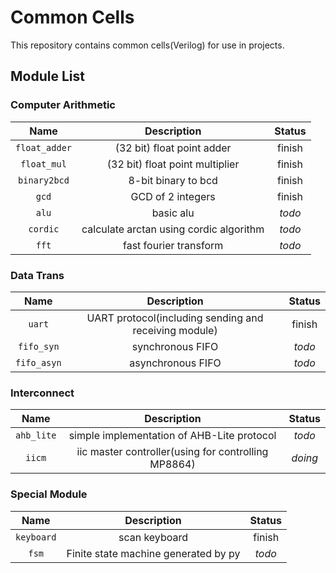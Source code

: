 # Common Cells

This repository contains common cells(Verilog) for use in projects.

## Module List

### Computer Arithmetic

| Name | Description | Status |
| :-: | :-: | :-: |
| `float_adder` | (32 bit) float point adder | finish |
| `float_mul` | (32 bit) float point multiplier | finish |
| `binary2bcd` | 8-bit binary to bcd | finish |
| `gcd` | GCD of 2 integers | finish |
| `alu` | basic alu | *todo* |
| `cordic` | calculate arctan using cordic algorithm | *todo* |
| `fft` | fast fourier transform | *todo* |

### Data Trans

| Name | Description | Status |
| :-: | :-: | :-: |
| `uart` | UART protocol(including sending and receiving module) | finish |
| `fifo_syn` | synchronous FIFO | *todo* |
| `fifo_asyn` | asynchronous FIFO | *todo* |

### Interconnect

| Name | Description | Status |
| :-: | :-: | :-: |
| `ahb_lite` | simple implementation of AHB-Lite protocol | *todo* |
| `iicm` | iic master controller(using for controlling MP8864) | *doing* |

### Special Module

| Name | Description | Status |
| :-: | :-: | :-: |
| `keyboard` | scan keyboard | finish |
| `fsm` | Finite state machine generated by py | *todo* |